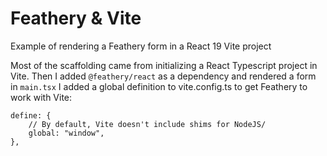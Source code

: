 # Feathery & Vite

Example of rendering a Feathery form in a React 19 Vite project

Most of the scaffolding came from initializing a React Typescript project in Vite.
Then I added `@feathery/react` as a dependency and rendered a form in `main.tsx`
I added a global definition to vite.config.ts to get Feathery to work with Vite:
```
define: {
    // By default, Vite doesn't include shims for NodeJS/
    global: "window",
},
```
